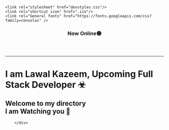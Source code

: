 <!DOCTYPE html>
<html lang="en">
  <head>
    <meta charset="utf-8" />
    <meta name="viewport" content="width=width-device", initial-scale=1.0/>
    
    <link rel="stylesheet" href="devstyles.css"/>
    <link rel="shortcut icon" href=".ico"/>
    <link rel="General fonts" href="https://fonts.googleapis.com/css?family=consolas" />

  </head>
  <body>
    <header id="header">
      <h3 id="online">Now Online🟢</h3>
    </header>
    <hr />
    <div class="first-section">
    <div class="first-container">
      <h1>I am Lawal Kazeem, Upcoming Full Stack Developer ☣</h1>
      <h2>Welcome to my directory<br />I am Watching you 🤖</h2>

        </div>
  </body>
</html>
